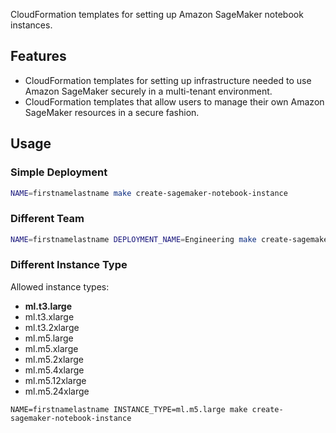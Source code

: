 CloudFormation templates for setting up Amazon SageMaker notebook instances.

## Features

* CloudFormation templates for setting up infrastructure needed to use Amazon SageMaker
  securely in a multi-tenant environment.
* CloudFormation templates that allow users to manage their own Amazon SageMaker
  resources in a secure fashion.

## Usage

### Simple Deployment

```bash
NAME=firstnamelastname make create-sagemaker-notebook-instance
```

### Different Team

```bash
NAME=firstnamelastname DEPLOYMENT_NAME=Engineering make create-sagemaker-notebook-instance
```

### Different Instance Type
Allowed instance types:
* **ml.t3.large**
* ml.t3.xlarge
* ml.t3.2xlarge
* ml.m5.large
* ml.m5.xlarge
* ml.m5.2xlarge
* ml.m5.4xlarge
* ml.m5.12xlarge
* ml.m5.24xlarge


```
NAME=firstnamelastname INSTANCE_TYPE=ml.m5.large make create-sagemaker-notebook-instance
